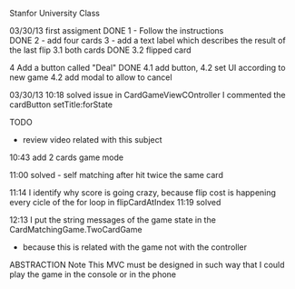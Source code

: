 Stanfor University Class

03/30/13
first assigment
DONE 1 - Follow the instructions  
DONE 2 - add four cards
3 - add a text label which describes the result of the last flip 
3.1 both cards 
DONE 3.2 flipped card


4 Add a button called "Deal" 
DONE 4.1 add button, 
4.2 set UI according to new game
4.2 add modal to allow to cancel

03/30/13
10:18
solved issue in CardGameViewCOntroller 
I commented the cardButton setTitle:forState

TODO
- review video related with this subject

10:43
add 2 cards game mode 

11:00 solved - self matching after hit twice the same card

11:14 I identify why score is going crazy, because flip cost is happening every cicle of the for loop in flipCardAtIndex
11:19 solved

12:13 I put the string messages of the game state in the CardMatchingGame.TwoCardGame
- because this is related with the game not with the controller 

ABSTRACTION Note
This MVC must be designed in such way that I could play the game in the console or in the phone 